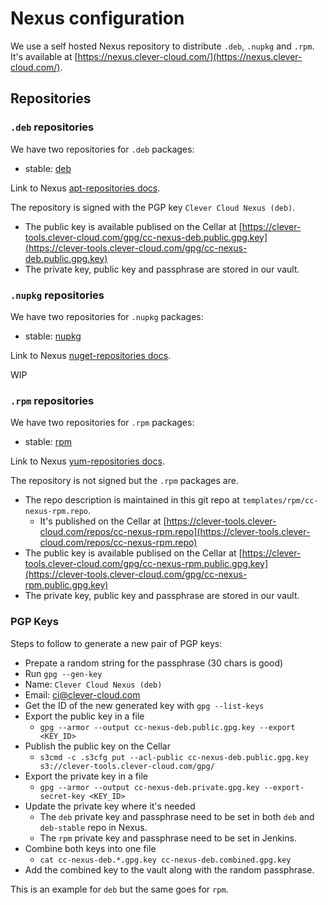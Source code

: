 # Nexus configuration

We use a self hosted Nexus repository to distribute `.deb`, `.nupkg` and `.rpm`.
It's available at [https://nexus.clever-cloud.com/](https://nexus.clever-cloud.com/).

## Repositories

### `.deb` repositories

We have two repositories for `.deb` packages:

* stable: [deb](https://nexus.clever-cloud.com/#browse/browse:deb)

Link to Nexus [apt-repositories docs](https://help.sonatype.com/repomanager3/formats/apt-repositories).

The repository is signed with the PGP key `Clever Cloud Nexus (deb)`.

* The public key is available publised on the Cellar at [https://clever-tools.clever-cloud.com/gpg/cc-nexus-deb.public.gpg.key](https://clever-tools.clever-cloud.com/gpg/cc-nexus-deb.public.gpg.key)
* The private key, public key and passphrase are stored in our vault.

### `.nupkg` repositories

We have two repositories for `.nupkg` packages:

* stable: [nupkg](https://nexus.clever-cloud.com/#browse/browse:nupkg)

Link to Nexus [nuget-repositories docs](https://help.sonatype.com/repomanager3/formats/nuget-repositories).

WIP

### `.rpm` repositories

We have two repositories for `.rpm` packages:

* stable: [rpm](https://nexus.clever-cloud.com/#browse/browse:rpm)

Link to Nexus [yum-repositories docs](https://help.sonatype.com/repomanager3/formats/yum-repositories).

The repository is not signed but the `.rpm` packages are.

* The repo description is maintained in this git repo at `templates/rpm/cc-nexus-rpm.repo`.
  * It's published on the Cellar at [https://clever-tools.clever-cloud.com/repos/cc-nexus-rpm.repo](https://clever-tools.clever-cloud.com/repos/cc-nexus-rpm.repo)
* The public key is available publised on the Cellar at [https://clever-tools.clever-cloud.com/gpg/cc-nexus-rpm.public.gpg.key](https://clever-tools.clever-cloud.com/gpg/cc-nexus-rpm.public.gpg.key)
* The private key, public key and passphrase are stored in our vault.

### PGP Keys

Steps to follow to generate a new pair of PGP keys:

* Prepate a random string for the passphrase (30 chars is good)
* Run `gpg --gen-key`
* Name: `Clever Cloud Nexus (deb)`
* Email: ci@clever-cloud.com
* Get the ID of the new generated key with `gpg --list-keys`
* Export the public key in a file
  * `gpg --armor --output cc-nexus-deb.public.gpg.key --export <KEY_ID>`
* Publish the public key on the Cellar
  * `s3cmd -c .s3cfg put --acl-public cc-nexus-deb.public.gpg.key s3://clever-tools.clever-cloud.com/gpg/`
* Export the private key in a file
  * `gpg --armor --output cc-nexus-deb.private.gpg.key --export-secret-key <KEY_ID>`
* Update the private key where it's needed
  * The `deb` private key and passphrase need to be set in both `deb` and `deb-stable` repo in Nexus.
  * The `rpm` private key and passphrase need to be set in Jenkins.
* Combine both keys into one file
  * `cat cc-nexus-deb.*.gpg.key cc-nexus-deb.combined.gpg.key`
* Add the combined key to the vault along with the random passphrase.

This is an example for `deb` but the same goes for `rpm`.
